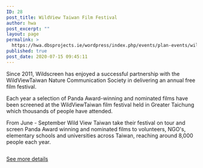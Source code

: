 ```yaml
---
ID: 28
post_title: WildView Taiwan Film Festival
author: hwa
post_excerpt: ""
layout: page
permalink: >
  https://hwa.dbsprojects.ie/wordpress/index.php/events/plan-events/wildview-taiwan-film-festival/
published: true
post_date: 2020-07-15 09:45:11
---
```

<!-- wp:paragraph -->
<p>Since 2011, Wildscreen has enjoyed a successful partnership with the WildViewTaiwan Nature Communication Society in delivering an annual free film festival.</p>
<!-- /wp:paragraph -->

<!-- wp:paragraph -->
<p>Each year a selection of Panda Award-winning and nominated films have been screened at the WildViewTaiwan&nbsp;film festival held in Greater Taichung which thousands of people have attended.</p>
<!-- /wp:paragraph -->

<!-- wp:paragraph -->
<p>From June - September Wild View Taiwan take their festival on tour and screen Panda Award winning&nbsp;and nominated films to volunteers, NGO's, elementary schools and universities across Taiwan,&nbsp;reaching around 8,000 people each year.</p>
<!-- /wp:paragraph -->

<!-- wp:image {"id":30,"sizeSlug":"large"} -->
<figure class="wp-block-image size-large"><img src="https://hwa.dbsprojects.ie/wordpress/wp-content/uploads/2020/07/wei_ming_ming_-2.jpg" alt="" class="wp-image-30"/></figure>
<!-- /wp:image -->

<!-- wp:buttons -->
<div class="wp-block-buttons"><!-- wp:button -->
<div class="wp-block-button"><a class="wp-block-button__link" href="https://www.wildviewtaiwan.org.tw/festival/1789">See more details</a></div>
<!-- /wp:button --></div>
<!-- /wp:buttons -->

<!-- wp:social-links -->
<ul class="wp-block-social-links"><!-- wp:social-link {"url":"https://wordpress.org","service":"wordpress"} /-->

<!-- wp:social-link {"url":"https://www.facebook.com/WildViewTaiwan/","service":"facebook"} /-->

<!-- wp:social-link {"service":"twitter"} /-->

<!-- wp:social-link {"service":"instagram"} /-->

<!-- wp:social-link {"service":"linkedin"} /-->

<!-- wp:social-link {"service":"youtube"} /--></ul>
<!-- /wp:social-links -->

<!-- wp:paragraph -->
<p></p>
<!-- /wp:paragraph -->